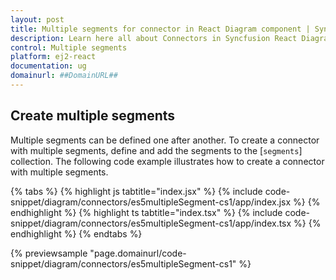 ```yaml
---
layout: post
title: Multiple segments for connector in React Diagram component | Syncfusion
description: Learn here all about Connectors in Syncfusion React Diagram component of Syncfusion Essential JS 2 and more.
control: Multiple segments 
platform: ej2-react
documentation: ug
domainurl: ##DomainURL##
---
```


## Create multiple segments

Multiple segments can be defined one after another. To create a connector with multiple segments, define and add the segments to the [`segments`] collection. The following code example illustrates how to create a connector with multiple segments.

{% tabs %}
{% highlight js tabtitle="index.jsx" %}
{% include code-snippet/diagram/connectors/es5multipleSegment-cs1/app/index.jsx %}
{% endhighlight %}
{% highlight ts tabtitle="index.tsx" %}
{% include code-snippet/diagram/connectors/es5multipleSegment-cs1/app/index.tsx %}
{% endhighlight %}
{% endtabs %}

 {% previewsample "page.domainurl/code-snippet/diagram/connectors/es5multipleSegment-cs1" %}
